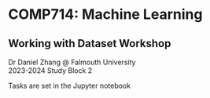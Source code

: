 # COMP714: Machine Learning

## Working with Dataset Workshop

Dr Daniel Zhang @ Falmouth University\
2023-2024 Study Block 2

Tasks are set in the Jupyter notebook
